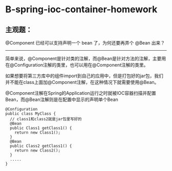 # B-spring-ioc-container-homework
## 主观题：
@Component 已经可以支持声明一个 bean 了，为何还要再弄个 @Bean 出来？
***
简单来说，@Component是针对类的注解，而@Bean是针对方法的注解，主要用在@Configuration注解的类里，也可以用在@Component注解的类里。

如果想要将第三方库中的组件import到自己的应用中，但是打包好的jar包，我们并不能在class上面加@Component注解，在这种情况下就需要使用@Bean。

@Component注解在Spring的Application运行之时就被IOC容器扫描并配置Bean，而@Bean注解则是在配置中显示的声明单个Bean

```
@Configuration
public class MyClass {
  // class1和class2就是jar包里写好的
  @Bean
  public Class1 getClass1() {
    return new Class1();
  }
  @Bean
  public Class2 getClass1() {
    return new Class2();
  }
  .....
}
```
